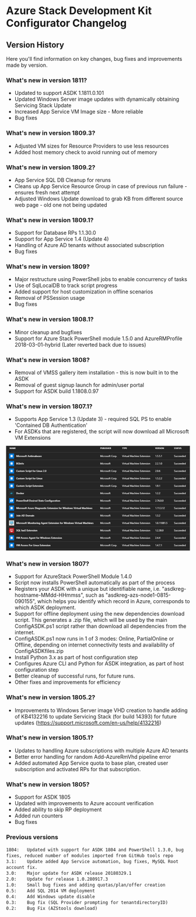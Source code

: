 Azure Stack Development Kit Configurator Changelog
==============

Version History
-----------
Here you'll find information on key changes, bug fixes and improvements made by version.

### What's new in version 1811?
* Updated to support ASDK 1.1811.0.101
* Updated Windows Server image updates with dynamically obtaining Servicing Stack Update
* Increased App Service VM Image size - More reliable
* Bug fixes

### What's new in version 1809.3?
* Adjusted VM sizes for Resource Providers to use less resources
* Added host memory check to avoid running out of memory

### What's new in version 1809.2?
* App Service SQL DB Cleanup for reruns
* Cleans up App Service Resource Group in case of previous run failure - ensures fresh next attempt
* Adjusted Windows Update download to grab KB from different source web page - old one not being updated

### What's new in version 1809.1?
* Support for Database RPs 1.1.30.0
* Support for App Service 1.4 (Update 4)
* Handling of Azure AD tenants without associated subscription
* Bug fixes

### What's new in version 1809?
* Major restructure using PowerShell jobs to enable concurrency of tasks
* Use of SqlLocalDB to track script progress
* Added support for host customization in offline scenarios
* Removal of PSSession usage
* Bug fixes

### What's new in version 1808.1?
* Minor cleanup and bugfixes
* Support for Azure Stack PowerShell module 1.5.0 and AzureRMProfile 2018-03-01-hybrid (Later reverted back due to issues)

### What's new in version 1808?
* Removal of VMSS gallery item installation - this is now built in to the ASDK
* Removal of guest signup launch for admin/user portal
* Support for ASDK build 1.1808.0.97

### What's new in version 1807.1?

* Supports App Service 1.3 (Update 3) - required SQL PS to enable 'Contained DB Authentication'
* For ASDKs that are registered, the script will now download all Microsoft VM Extensions

![Existing files](deployment/offline/media/VMextensions.png)

### What's new in version 1807?

* Support for AzureStack PowerShell Module 1.4.0
* Script now installs PowerShell automatically as part of the process
* Registers your ASDK with a unique but identifiable name, i.e. "asdkreg-hostname-MMdd-HHmmss", such as "asdkreg-azs-node1-0815-090155", which helps you identify which record in Azure, corresponds to which ASDK deployment.
* Support for offline deployment using the new dependencies download script. This generates a .zip file, which will be used by the main ConfigASDK.ps1 script rather than download all dependencies from the internet.
* ConfigASDK.ps1 now runs in 1 of 3 modes: Online, PartialOnline or Offline, depending on internet connectivity tests and availability of ConfigASDKfiles.zip
* Install Python 3.x as part of host configuration step
* Configures Azure CLI and Python for ASDK integration, as part of host configuration step
* Better cleanup of successful runs, for future runs.
* Other fixes and improvements for efficiency

### What's new in version 1805.2?

* Improvements to Windows Server image VHD creation to handle adding of KB4132216 to update Servicing Stack (for build 14393) for future updates (<https://support.microsoft.com/en-us/help/4132216>)

### What's new in version 1805.1?

* Updates to handling Azure subscriptions with multiple Azure AD tenants
* Better error handling for random Add-AzureRmVhd pipeline error
* Added automated App Service quota to base plan, created user subscription and activated RPs for that subscription.

### What's new in version 1805?

* Support for ASDK 1805
* Updated with improvements to Azure account verification
* Added ability to skip RP deployment
* Added run counters
* Bug fixes

### Previous versions

    1804:   Updated with support for ASDK 1804 and PowerShell 1.3.0, bug fixes, reduced number of modules imported from GitHub tools repo
    3.1:    Update added App Service automation, bug fixes, MySQL Root account fix.
    3.0:    Major update for ASDK release 20180329.1
    2.0:    Update for release 1.0.280917.3
    1.0:    Small bug fixes and adding quotas/plan/offer creation
    0.5:    Add SQL 2014 VM deployment
    0.4:    Add Windows update disable
    0.3:    Bug fix (SQL Provider prompting for tenantdirectoryID)
    0.2:    Bug Fix (AZStools download)